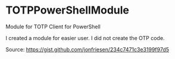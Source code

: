 # TOTPPowerShellModule
Module for TOTP Client for PowerShell

I created a module for easier user. I did not create the OTP code.

Source: https://gist.github.com/jonfriesen/234c7471c3e3199f97d5
